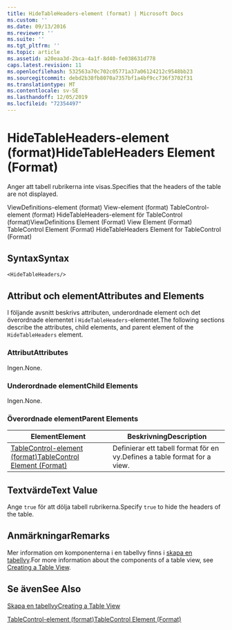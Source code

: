 ```yaml
---
title: HideTableHeaders-element (format) | Microsoft Docs
ms.custom: ''
ms.date: 09/13/2016
ms.reviewer: ''
ms.suite: ''
ms.tgt_pltfrm: ''
ms.topic: article
ms.assetid: a20eaa3d-2bca-4a1f-8d40-fe038631d778
caps.latest.revision: 11
ms.openlocfilehash: 532563a70c702c05771a37a06124212c9548bb23
ms.sourcegitcommit: debd2b38fb8070a7357bf1a4bf9cc736f3702f31
ms.translationtype: MT
ms.contentlocale: sv-SE
ms.lasthandoff: 12/05/2019
ms.locfileid: "72354497"
---
```

# <a name="hidetableheaders-element-format"></a><span data-ttu-id="dd84d-102">HideTableHeaders-element (format)</span><span class="sxs-lookup"><span data-stu-id="dd84d-102">HideTableHeaders Element (Format)</span></span>

<span data-ttu-id="dd84d-103">Anger att tabell rubrikerna inte visas.</span><span class="sxs-lookup"><span data-stu-id="dd84d-103">Specifies that the headers of the table are not displayed.</span></span>

<span data-ttu-id="dd84d-104">ViewDefinitions-element (format) View-element (format) TableControl-element (format) HideTableHeaders-element för TableControl (format)</span><span class="sxs-lookup"><span data-stu-id="dd84d-104">ViewDefinitions Element (Format) View Element (Format) TableControl Element (Format) HideTableHeaders Element for TableControl (Format)</span></span>

## <a name="syntax"></a><span data-ttu-id="dd84d-105">Syntax</span><span class="sxs-lookup"><span data-stu-id="dd84d-105">Syntax</span></span>

```vb
<HideTableHeaders/>
```

## <a name="attributes-and-elements"></a><span data-ttu-id="dd84d-106">Attribut och element</span><span class="sxs-lookup"><span data-stu-id="dd84d-106">Attributes and Elements</span></span>

<span data-ttu-id="dd84d-107">I följande avsnitt beskrivs attributen, underordnade element och det överordnade elementet i `HideTableHeaders`-elementet.</span><span class="sxs-lookup"><span data-stu-id="dd84d-107">The following sections describe the attributes, child elements, and parent element of the `HideTableHeaders` element.</span></span>

### <a name="attributes"></a><span data-ttu-id="dd84d-108">Attribut</span><span class="sxs-lookup"><span data-stu-id="dd84d-108">Attributes</span></span>

<span data-ttu-id="dd84d-109">Ingen.</span><span class="sxs-lookup"><span data-stu-id="dd84d-109">None.</span></span>

### <a name="child-elements"></a><span data-ttu-id="dd84d-110">Underordnade element</span><span class="sxs-lookup"><span data-stu-id="dd84d-110">Child Elements</span></span>

<span data-ttu-id="dd84d-111">Ingen.</span><span class="sxs-lookup"><span data-stu-id="dd84d-111">None.</span></span>

### <a name="parent-elements"></a><span data-ttu-id="dd84d-112">Överordnade element</span><span class="sxs-lookup"><span data-stu-id="dd84d-112">Parent Elements</span></span>

|<span data-ttu-id="dd84d-113">Element</span><span class="sxs-lookup"><span data-stu-id="dd84d-113">Element</span></span>|<span data-ttu-id="dd84d-114">Beskrivning</span><span class="sxs-lookup"><span data-stu-id="dd84d-114">Description</span></span>|
|-------------|-----------------|
|[<span data-ttu-id="dd84d-115">TableControl-element (format)</span><span class="sxs-lookup"><span data-stu-id="dd84d-115">TableControl Element (Format)</span></span>](./tablecontrol-element-format.md)|<span data-ttu-id="dd84d-116">Definierar ett tabell format för en vy.</span><span class="sxs-lookup"><span data-stu-id="dd84d-116">Defines a table format for a view.</span></span>|

## <a name="text-value"></a><span data-ttu-id="dd84d-117">Textvärde</span><span class="sxs-lookup"><span data-stu-id="dd84d-117">Text Value</span></span>

<span data-ttu-id="dd84d-118">Ange `true` för att dölja tabell rubrikerna.</span><span class="sxs-lookup"><span data-stu-id="dd84d-118">Specify `true` to hide the headers of the table.</span></span>

## <a name="remarks"></a><span data-ttu-id="dd84d-119">Anmärkningar</span><span class="sxs-lookup"><span data-stu-id="dd84d-119">Remarks</span></span>

<span data-ttu-id="dd84d-120">Mer information om komponenterna i en tabellvy finns i [skapa en tabellvy](./creating-a-table-view.md).</span><span class="sxs-lookup"><span data-stu-id="dd84d-120">For more information about the components of a table view, see [Creating a Table View](./creating-a-table-view.md).</span></span>

## <a name="see-also"></a><span data-ttu-id="dd84d-121">Se även</span><span class="sxs-lookup"><span data-stu-id="dd84d-121">See Also</span></span>

[<span data-ttu-id="dd84d-122">Skapa en tabellvy</span><span class="sxs-lookup"><span data-stu-id="dd84d-122">Creating a Table View</span></span>](./creating-a-table-view.md)

[<span data-ttu-id="dd84d-123">TableControl-element (format)</span><span class="sxs-lookup"><span data-stu-id="dd84d-123">TableControl Element (Format)</span></span>](./tablecontrol-element-format.md)
